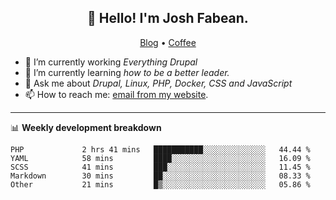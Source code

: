 <h2 align="center">👋 Hello! I'm Josh Fabean.</h2>
<p align="center">
  <a href="https://joshfabean.com">Blog</a> •
  <a href="https://www.buymeacoffee.com/LSxne6Yr4">Coffee</a>
</p>

- 🔭 I’m currently working *Everything Drupal*
- 🌱 I’m currently learning *how to be a better leader.*
- 💬 Ask me about *Drupal, Linux, PHP, Docker, CSS and JavaScript*
- 📫 How to reach me: [email from my website](https://joshfabean.com).

-------

📊 **Weekly development breakdown**
<!--START_SECTION:waka-->

```text
PHP             2 hrs 41 mins   ███████████░░░░░░░░░░░░░░   44.44 %
YAML            58 mins         ████░░░░░░░░░░░░░░░░░░░░░   16.09 %
SCSS            41 mins         ███░░░░░░░░░░░░░░░░░░░░░░   11.45 %
Markdown        30 mins         ██░░░░░░░░░░░░░░░░░░░░░░░   08.33 %
Other           21 mins         █▒░░░░░░░░░░░░░░░░░░░░░░░   05.86 %
```

<!--END_SECTION:waka-->

<!--
**fabean/fabean** is a ✨ _special_ ✨ repository because its `README.md` (this file) appears on your GitHub profile.

Here are some ideas to get you started:

- 🔭 I’m currently working on ...
- 🌱 I’m currently learning ...
- 👯 I’m looking to collaborate on ...
- 🤔 I’m looking for help with ...
- 💬 Ask me about ...
- 📫 How to reach me: ...
- 😄 Pronouns: ...
- ⚡ Fun fact: ...
-->
